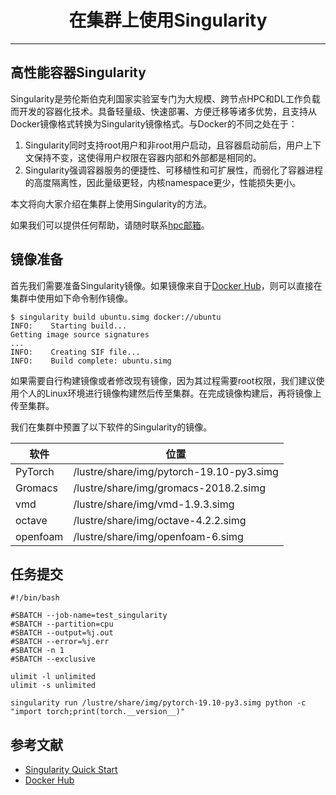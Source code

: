 # <center>在集群上使用Singularity<center/>

-------

## 高性能容器Singularity 

Singularity是劳伦斯伯克利国家实验室专门为大规模、跨节点HPC和DL工作负载而开发的容器化技术。具备轻量级、快速部署、方便迁移等诸多优势，且支持从Docker镜像格式转换为Singularity镜像格式。与Docker的不同之处在于：

1.  Singularity同时支持root用户和非root用户启动，且容器启动前后，用户上下文保持不变，这使得用户权限在容器内部和外部都是相同的。
2.  Singularity强调容器服务的便捷性、可移植性和可扩展性，而弱化了容器进程的高度隔离性，因此量级更轻，内核namespace更少，性能损失更小。

本文将向大家介绍在集群上使用Singularity的方法。

如果我们可以提供任何帮助，请随时联系[hpc邮箱](hpc@sjtu.edu.cn)。

## 镜像准备

首先我们需要准备Singularity镜像。如果镜像来自于[Docker Hub](https://hub.docker.com/)，则可以直接在集群中使用如下命令制作镜像。

```
$ singularity build ubuntu.simg docker://ubuntu
INFO:    Starting build...
Getting image source signatures
...
INFO:    Creating SIF file...
INFO:    Build complete: ubuntu.simg
```

如果需要自行构建镜像或者修改现有镜像，因为其过程需要root权限，我们建议使用个人的Linux环境进行镜像构建然后传至集群。在完成镜像构建后，再将镜像上传至集群。

我们在集群中预置了以下软件的Singularity的镜像。

| 软件  | 位置  |
| ---- | ---- |
| PyTorch | /lustre/share/img/pytorch-19.10-py3.simg |
| Gromacs | /lustre/share/img/gromacs-2018.2.simg  |
| vmd | /lustre/share/img/vmd-1.9.3.simg |
| octave | /lustre/share/img/octave-4.2.2.simg | 
|openfoam| /lustre/share/img/openfoam-6.simg |

## 任务提交

```
#!/bin/bash

#SBATCH --job-name=test_singularity
#SBATCH --partition=cpu
#SBATCH --output=%j.out
#SBATCH --error=%j.err
#SBATCH -n 1
#SBATCH --exclusive

ulimit -l unlimited
ulimit -s unlimited

singularity run /lustre/share/img/pytorch-19.10-py3.simg python -c "import torch;print(torch.__version__)"
```

## 参考文献
 - [Singularity Quick Start](https://sylabs.io/guides/3.4/user-guide/quick_start.html)
 - [Docker Hub](https://hub.docker.com/)
